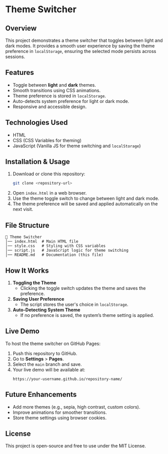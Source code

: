 # Theme Switcher

## Overview
This project demonstrates a theme switcher that toggles between light and dark modes. It provides a smooth user experience by saving the theme preference in `localStorage`, ensuring the selected mode persists across sessions.

## Features
- Toggle between **light** and **dark** themes.
- Smooth transitions using CSS animations.
- Theme preference is stored in `localStorage`.
- Auto-detects system preference for light or dark mode.
- Responsive and accessible design.

## Technologies Used
- HTML
- CSS (CSS Variables for theming)
- JavaScript (Vanilla JS for theme switching and `localStorage`)

## Installation & Usage
1. Download or clone this repository:
   ```sh
   git clone <repository-url>
   ```
2. Open `index.html` in a web browser.
3. Use the theme toggle switch to change between light and dark mode.
4. The theme preference will be saved and applied automatically on the next visit.

## File Structure
```
📂 Theme Switcher
│── index.html  # Main HTML file
│── style.css   # Styling with CSS variables
│── script.js   # JavaScript logic for theme switching
│── README.md   # Documentation (this file)
```

## How It Works
1. **Toggling the Theme**
   - Clicking the toggle switch updates the theme and saves the preference.
2. **Saving User Preference**
   - The script stores the user's choice in `localStorage`.
3. **Auto-Detecting System Theme**
   - If no preference is saved, the system’s theme setting is applied.

## Live Demo
To host the theme switcher on GitHub Pages:
1. Push this repository to GitHub.
2. Go to **Settings** > **Pages**.
3. Select the `main` branch and save.
4. Your live demo will be available at:
   ```
   https://your-username.github.io/repository-name/
   ```

## Future Enhancements
- Add more themes (e.g., sepia, high contrast, custom colors).
- Improve animations for smoother transitions.
- Store theme settings using browser cookies.

## License
This project is open-source and free to use under the MIT License.

